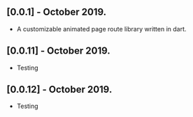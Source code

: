 ## [0.0.1] - October 2019.
* A customizable animated page route library written in dart.

## [0.0.11] - October 2019.
* Testing

## [0.0.12] - October 2019.
* Testing


